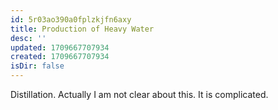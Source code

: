 ```yaml
---
id: 5r03ao390a0fplzkjfn6axy
title: Production of Heavy Water
desc: ''
updated: 1709667707934
created: 1709667707934
isDir: false
---
```

Distillation. Actually I am not clear about this. It is complicated.
